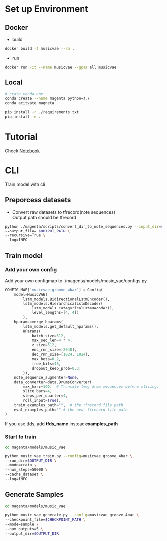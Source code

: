 # Set up Environment
## Docker
- build
```bash
docker build -t musicvae --rm .
```
- run
```bash
docker run -it --name musicvae --gpus all musicvae
```

## Local
```bash
# crate conda env
conda create --name magenta python=3.7
conda acitvate magneta

pip install -r ./requirements.txt
pip install -e .
```
   

# Tutorial
Check [Notebook](https://github.com/work82mj/magenta/blob/music-vae/musicvae_with_magenta.ipynb)

# CLI
Train model with cli  
  

## Preporcess datasets
- Convert raw datasets to tfrecord(note sequences)  
Output path should be tfrecord
```bash
python ./magenta/scripts/convert_dir_to_note_sequences.py --input_dir=$YOUR_DATASET_PATH \
--output_file=.$OUTPUT_PATH \
--recursive=True \
--log=INFO
```

## Train model
### Add your own config
Add your own configmap to ./magenta/models/music_vae/configs.py
```python
CONFIG_MAP['musicvae_groove_4bar'] = Config(
    model=MusicVAE(
        lstm_models.BidirectionalLstmEncoder(),
        lstm_models.HierarchicalLstmDecoder(
            lstm_models.CategoricalLstmDecoder(),
            level_lengths=[4, 4])
        ),
    hparams=merge_hparams(
        lstm_models.get_default_hparams(),
        HParams(
            batch_size=512,
            max_seq_len=4 * 4,
            z_size=512,
            enc_rnn_size=[2048],
            dec_rnn_size=[1024, 1024],
            max_beta=0.2,
            free_bits=48,
            dropout_keep_prob=0.3,
        )),
    note_sequence_augmenter=None,
    data_converter=data.DrumsConverter(
        max_bars=100,  # Truncate long drum sequences before slicing.
        slice_bars=4,
        steps_per_quarter=4,
        roll_input=True),
    train_examples_path="",  # the tfrecord file path
    eval_examples_path="" # the eval tfrecord file path
)
```
If you use tfds, add **tfds_name** instead **examples_path**

### Start to train
```bash
cd magenta/models/music_vae

python music_vae_train.py --config=musicvae_groove_4bar \
--run_dir=$OUTPUT_DIR \
--mode=train \
--num_steps=50000 \
--cache_dataset \
--log=INFO
```

## Generate Samples
```bash
cd magenta/models/music_vae

python music_vae_generate.py --config=musicvae_groove_4bar \
--checkpoint_file=$CHECKPOINT_PATH \
--mode=sample \
--num_outputs=5 \
--output_dir=$OUTPUT_DIR
```